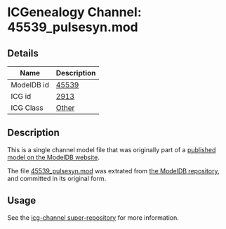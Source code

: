 # ICGenealogy Channel: 45539\_pulsesyn.mod

## Details

Name | Description
---- | -----------
ModelDB id | [45539](http://senselab.med.yale.edu/ModelDB/ShowModel.cshtml?model=45539)
ICG id | [2913](http://icg.neurotheory.ox.ac.uk/channels/other/2913)
ICG Class | [Other](http://icg.neurotheory.ox.ac.uk/channels/other)

## Description

This is a single channel model file that was originally part of a [published model on the ModelDB website](http://senselab.med.yale.edu/mModelDB/ShowModel.cshtml?model=45539).

The file [45539\_pulsesyn.mod](45539_pulsesyn.mod) was extrated from [the ModelDB repository](http://senselab.med.yale.edu/ModelDB/ShowModel.cshtml?model=45539), and committed in its original form.

## Usage

See the [icg-channel super-repository](https://github.com/icgenealogy/icg-channels) for more information.